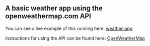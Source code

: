 A basic weather app using the openweathermap.com API
----------------------------------------------------

You can see a live example of this running here: [weather-app](http://bjdixon.github.io/weather-app/)

Instructions for using the API can be found here: [OpenWeatherMap](http://www.openweathermap.com/API/)

